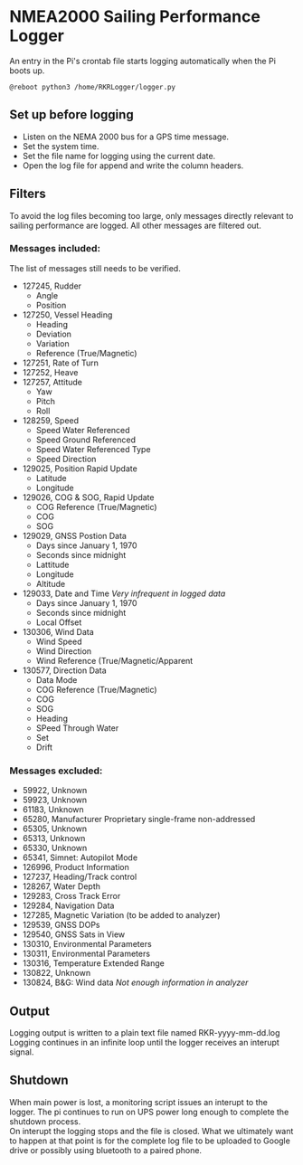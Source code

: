 # NMEA2000 Sailing Performance Logger
An entry in the Pi's crontab file starts logging automatically when the Pi boots up.
```
@reboot python3 /home/RKRLogger/logger.py
```

## Set up before logging
* Listen on the NEMA 2000 bus for a GPS time message.
* Set the system time.
* Set the file name for logging using the current date.
* Open the log file for append and write the column headers.

## Filters
To avoid the log files becoming too large, only messages directly relevant to sailing performance are logged.  All other messages are filtered out.

### Messages included:
The list of messages still needs to be verified.
* 127245, Rudder
  * Angle
  * Position 
* 127250, Vessel Heading
  * Heading
  * Deviation
  * Variation
  * Reference (True/Magnetic)
* 127251, Rate of Turn 
* 127252, Heave
* 127257, Attitude
  * Yaw
  * Pitch
  * Roll
* 128259, Speed
  * Speed Water Referenced
  * Speed Ground Referenced
  * Speed Water Referenced Type
  * Speed Direction
* 129025, Position Rapid Update
  * Latitude
  * Longitude
* 129026, COG & SOG, Rapid Update
  * COG Reference (True/Magnetic)
  * COG
  * SOG
* 129029, GNSS Postion Data
  * Days since January 1, 1970
  * Seconds since midnight
  * Lattitude
  * Longitude
  * Altitude
* 129033, Date and Time _Very infrequent in logged data_
  * Days since January 1, 1970
  * Seconds since midnight
  * Local Offset
* 130306, Wind Data
  * Wind Speed
  * Wind Direction
  * Wind Reference (True/Magnetic/Apparent
* 130577, Direction Data
  * Data Mode
  * COG Reference (True/Magnetic)
  * COG
  * SOG
  * Heading
  * SPeed Through Water 
  * Set
  * Drift

### Messages excluded:
* 59922, Unknown
* 59923, Unknown
* 61183, Unknown
* 65280, Manufacturer Proprietary single-frame non-addressed
* 65305, Unknown
* 65313, Unknown
* 65330, Unknown
* 65341, Simnet: Autopilot Mode
* 126996, Product Information
* 127237, Heading/Track control
* 128267, Water Depth
* 129283, Cross Track Error
* 129284, Navigation Data
* 127285, Magnetic Variation (to be added to analyzer)
* 129539, GNSS DOPs
* 129540, GNSS Sats in View
* 130310, Environmental Parameters
* 130311, Environmental Parameters
* 130316, Temperature Extended Range
* 130822, Unknown
* 130824, B&G: Wind data _Not enough information in analyzer_

## Output
Logging output is written to a plain text file named RKR-yyyy-mm-dd.log
Logging continues in an infinite loop until the logger receives an interupt signal.

## Shutdown
When main power is lost, a monitoring script issues an interupt to the logger.  The pi continues to run on UPS power long enough to complete the shutdown process.<br>
On interupt the logging stops and the file is closed.  What we ultimately want to happen at that point is for the complete log file to be uploaded to Google drive or possibly using bluetooth to a paired phone.
